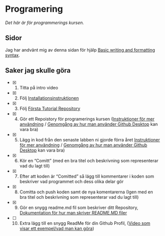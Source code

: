 # Programering

*Det här är för programmerings kursen.*

## Sidor

Jag har andvänt mig av denna sidan för hjälp [Basic writing and formatting syntax](https://docs.github.com/en/github/writing-on-github/getting-started-with-writing-and-formatting-on-github/basic-writing-and-formatting-syntax).


## Saker jag skulle göra

- [x] 1. Titta på intro video

- [x] 2. Följ [Installationsinstruktionen](https://docs.github.com/en/desktop/installing-and-configuring-github-desktop/overview/getting-started-with-github-desktop)

- [x] 3. Följ [Första Tutorial Repository](https://docs.github.com/en/desktop/installing-and-configuring-github-desktop/overview/creating-your-first-repository-using-github-desktop)

- [x] 4. Gör ett Repoistory för programerings kursen
([Instruktioner för mer användning](https://docs.github.com/en/desktop/contributing-and-collaborating-using-github-desktop) / [Genomgång av hur man använder Github Desktop](https://www.youtube.com/watch?v=0nzJXJAhlsk&ab_channel=C%C3%B3digoLogo)  kan vara bra)

- [x] 5. Lägg in kod från den senaste labben ni gjorde förra året
[Instruktioner för mer användning](https://docs.github.com/en/desktop/contributing-and-collaborating-using-github-desktop) / [Genomgång av hur man använder Github Desktop](https://www.youtube.com/watch?v=0nzJXJAhlsk&ab_channel=C%C3%B3digoLogo)  kan vara bra)

- [x] 6. Kör en “Comitt” (med en bra titel och beskrivning som representerar vad du lagt till)

- [x] 7. Efter att koden är “Comitted” så lägg till kommentarer i koden som beskriver vad programmet
och dess olika delar gör

- [x] 8. Comitta och push koden samt de nya komentarerna
(Igen med en bra titel och beskrivning som representerar vad du lagt till)

- [x] 9. Gör en snygg readme.md fil som beskriver ditt Repository,
[Dokumentation för hur man skriver README.MD filer](https://docs.github.com/en/github/writing-on-github/getting-started-with-writing-and-formatting-on-github/basic-writing-and-formatting-syntax)

- [ ] 10. Extra lägg till en snygg ReadMe för din Github Profil,
([Video som visar ett exempel/vad man kan göra](https://www.youtube.com/watch?v=ECuqb5Tv9qI&ab_channel=codeSTACKr))
